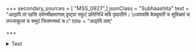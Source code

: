 +++
secondary_sources = [ "MSS_0927",]
jsonClass = "Subhaashita"
text = "अद्यापि तां रहसि दर्पणमीक्षमाणाम् दृष्ट्वा स्फुटं प्रतिनिधिं मयि पृष्ठलीने।  \nपश्यामि वेपथुमतीं च सुविभ्रमां च लज्जाकुलां च समुदं जितमन्मथां च॥"
title = "अद्यापि ताम्"

+++

<details><summary>Text</summary>

अद्यापि तां रहसि दर्पणमीक्षमाणाम् दृष्ट्वा स्फुटं प्रतिनिधिं मयि पृष्ठलीने।  
पश्यामि वेपथुमतीं च सुविभ्रमां च लज्जाकुलां च समुदं जितमन्मथां च॥
</details>
